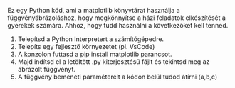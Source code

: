 Ez egy Python kód, ami a matplotlib könyvtárat használja a függvényábrázoláshoz, hogy megkönnyítse a házi feladatok elkészítését a gyerekek számára. Ahhoz, hogy tudd használni a következőket kell tenned.

1. Telepítsd a Python Interpretert a számítógépedre.
2. Telepíts egy fejlesztő környezetet (pl. VsCode)
3. A konzolon futtasd a pip install matplotlib parancsot.
4. Majd indítsd el a letöltött .py kiterjesztésű fájlt és tekintsd meg az ábrázolt függvényt.
5. A függvény bemeneti paramétereit a kódon belül tudod átírni (a,b,c)
